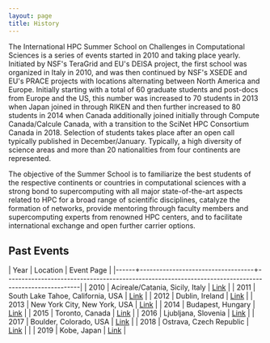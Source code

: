 ```yaml
---
layout: page
title: History
---
```


The International HPC Summer School on Challenges in Computational Sciences is a series of events started in 2010 and taking place yearly.
Initiated by NSF's TeraGrid and EU's DEISA project, the first school was organized in Italy in 2010, and was then continued by NSF's XSEDE and EU's PRACE projects with locations alternating between North America and Europe.
Initially starting with a total of 60 graduate students and post-docs from Europe and the US, this number was increased to 70 students in 2013 when Japan joined in through RIKEN and then further increased to 80 students in 2014 when Canada additionally joined initially through Compute Canada/Calcule Canada, with a transition to the SciNet HPC Consortium Canada in 2018.
Selection of students takes place after an open call typically published in December/January.
Typically, a high diversity of science areas and more than 20 nationalities from four continents are represented.

The objective of the Summer School is to familiarize the best students of the respective continents or countries in computational sciences with a strong bond to supercomputing with all major state-of-the-art aspects related to HPC for a broad range of scientific disciplines, catalyze the formation of networks, provide mentoring through faculty members and supercomputing experts from renowned HPC centers, and to facilitate international exchange and open further carrier options.

## Past Events

| Year | Location                          | Event Page                                                                                          |
|------+-----------------------------------+-----------------------------------------------------------------------------------------------------|
| 2010 | Acireale/Catania, Sicily, Italy   | [Link](http://www.isgtw.org/feature/feature-deisa-and-teragrid-host-joint-euus-summer-school-italy) |
| 2011 | South Lake Tahoe, California, USA | [Link](http://www.ncsa.illinois.edu/Conferences/EUS-summerschool/)                                  |
| 2012 | Dublin, Ireland                   | [Link](https://www.xsede.org/web/summerschool12)                                                    |
| 2013 | New York City, New York, USA      | [Link](https://www.xsede.org/web/summerschool13)                                                    |
| 2014 | Budapest, Hungary                 | [Link](https://www.xsede.org/web/summerschool13)                                                    |
| 2015 | Toronto, Canada                   | [Link](https://ihpcss2015.computecanada.ca/)                                                        |
| 2016 | Ljubljana, Slovenia               | [Link](http://ihpcss2016.hpc.fs.uni-lj.si/)                                                         |
| 2017 | Boulder, Colorado, USA            | [Link](https://confluence.xsede.org/display/IH17/International+HPC+Summer+School+2017)              |
| 2018 | Ostrava, Czech Republic           | [Link](http://ihpcss18.it4i.cz)                                                                     |                        |
| 2019 | Kobe, Japan                       | [Link](https://ss19.ihpcss.org)                                                                     |